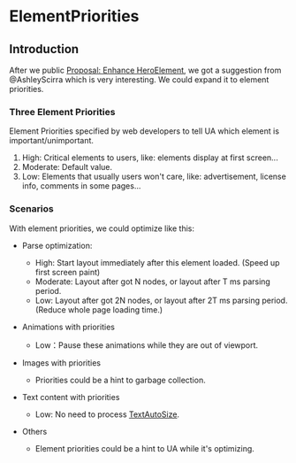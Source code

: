 # ElementPriorities

## Introduction

After we public [Proposal: Enhance HeroElement](https://discourse.wicg.io/t/proposal-enhance-heroelement/2163), we got a suggestion from @AshleyScirra which is very interesting. We could expand it to element priorities. 

### Three Element Priorities

Element Priorities specified by web developers to tell UA which element is important/unimportant.

 1. High: Critical elements to users, like: elements display at first screen...
 2. Moderate: Default value.
 3. Low: Elements that usually users won't care, like: advertisement, license info, comments in some pages...

### Scenarios

With element priorities, we could optimize like this:

- Parse optimization:
	- High: Start layout immediately after this element loaded. (Speed up first screen paint)
	- Moderate: Layout after got N nodes, or layout after T ms parsing period.
	- Low: Layout after got 2N nodes, or layout after 2T ms parsing period.(Reduce whole page loading time.)

- Animations with priorities
	- Low：Pause these animations while they are out of viewport.

- Images with priorities
	- Priorities could be a hint to garbage collection.

- Text content with priorities
	- Low: No need to process [TextAutoSize](https://docs.google.com/document/d/1PPcEwAhXJJ1TQShor29KWB17KJJq7UJOM34oHwYP3Zg/edit#heading=h.kzw6s3kvr392).

- Others
	- Element priorities could be a hint to UA while it's optimizing.
